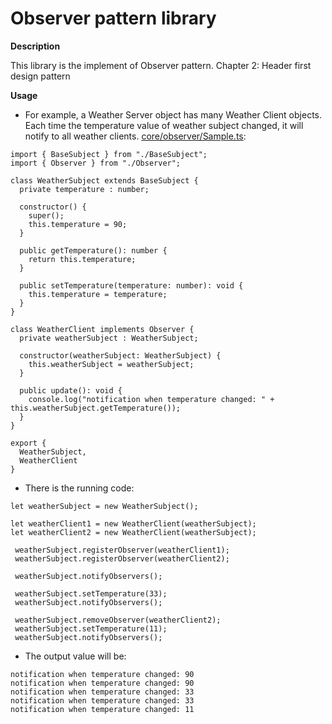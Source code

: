 Observer pattern library
==================================
**Description**

This library is the implement of Observer pattern. Chapter 2: Header first design pattern

**Usage**
- For example, a Weather Server object has many Weather Client objects. Each time the temperature value of weather subject changed, it will notify to all weather clients.
[core/observer/Sample.ts](https://github.com/thanhtruong0315/salon-cloud/blob/master/SalonCloud.Server/Core/observer/Sample.ts):
```
import { BaseSubject } from "./BaseSubject";
import { Observer } from "./Observer";

class WeatherSubject extends BaseSubject {
  private temperature : number;

  constructor() {
    super();
    this.temperature = 90;
  }

  public getTemperature(): number {
    return this.temperature;
  }

  public setTemperature(temperature: number): void {
    this.temperature = temperature;
  }
}

class WeatherClient implements Observer {
  private weatherSubject : WeatherSubject;

  constructor(weatherSubject: WeatherSubject) {
    this.weatherSubject = weatherSubject;
  }

  public update(): void {
    console.log("notification when temperature changed: " + this.weatherSubject.getTemperature());
  }
}

export {
  WeatherSubject,
  WeatherClient
}

```
- There is the running code:
```
let weatherSubject = new WeatherSubject();

let weatherClient1 = new WeatherClient(weatherSubject);
let weatherClient2 = new WeatherClient(weatherSubject);

 weatherSubject.registerObserver(weatherClient1);
 weatherSubject.registerObserver(weatherClient2);

 weatherSubject.notifyObservers();

 weatherSubject.setTemperature(33);
 weatherSubject.notifyObservers();

 weatherSubject.removeObserver(weatherClient2);
 weatherSubject.setTemperature(11);
 weatherSubject.notifyObservers();
```
- The output value will be:
```
notification when temperature changed: 90
notification when temperature changed: 90
notification when temperature changed: 33
notification when temperature changed: 33
notification when temperature changed: 11
```
